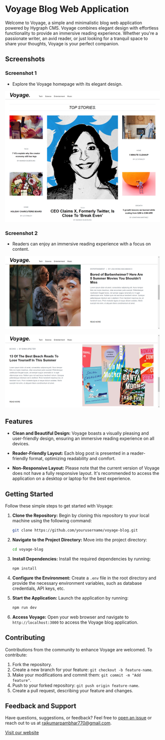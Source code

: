 # Voyage Blog Web Application

Welcome to Voyage, a simple and minimalistic blog web application powered by Hygraph CMS. Voyage combines elegant design with effortless functionality to provide an immersive reading experience. Whether you're a passionate writer, an avid reader, or just looking for a tranquil space to share your thoughts, Voyage is your perfect companion.

## Screenshots
### Screenshot 1
- Explore the Voyage homepage with its elegant design.

![Screenshot 1](screenshots/screenshot-1.png)


### Screenshot 2
- Readers can enjoy an immersive reading experience with a focus on content.

![Screenshot 1](screenshots/screenshot-2.png)

![Screenshot 1](screenshots/screenshot-3.png)



## Features

- **Clean and Beautiful Design:** Voyage boasts a visually pleasing and user-friendly design, ensuring an immersive reading experience on all devices.

- **Reader-Friendly Layout:** Each blog post is presented in a reader-friendly format, optimizing readability and comfort.

- **Non-Responsive Layout:** Please note that the current version of Voyage does not have a fully responsive layout. It's recommended to access the application on a desktop or laptop for the best experience.

## Getting Started

Follow these simple steps to get started with Voyage:

1. **Clone the Repository:** Begin by cloning this repository to your local machine using the following command:

   ```bash
   git clone https://github.com/yourusername/voyage-blog.git
   ```

2. **Navigate to the Project Directory:** Move into the project directory:

   ```bash
   cd voyage-blog
   ```

3. **Install Dependencies:** Install the required dependencies by running:

   ```bash
   npm install
   ```

4. **Configure the Environment:** Create a `.env` file in the root directory and provide the necessary environment variables, such as database credentials, API keys, etc.

5. **Start the Application:** Launch the application by running:

   ```bash
   npm run dev
   ```

6. **Access Voyage:** Open your web browser and navigate to `http://localhost:3000` to access the Voyage blog application.

## Contributing

 Contributions from the community to enhance Voyage are welcomed. To contribute:

1. Fork the repository.
2. Create a new branch for your feature: `git checkout -b feature-name`.
3. Make your modifications and commit them: `git commit -m "Add feature"`.
4. Push to your forked repository: `git push origin feature-name`.
5. Create a pull request, describing your feature and changes.

## Feedback and Support

Have questions, suggestions, or feedback? Feel free to [open an issue](https://github.com/Raj-770/voyage-blog/issues) or reach out to us at rajkumarpambhar770@gmail.com.


[Visit our website](https://voyage-blog.vercel.app/)
